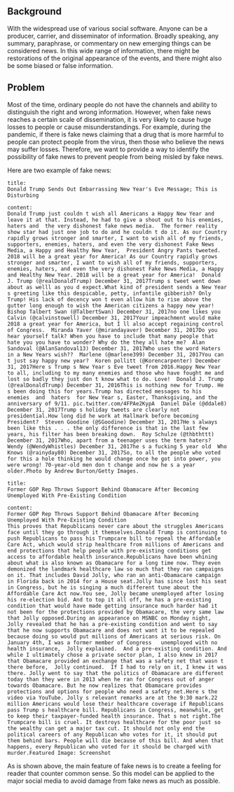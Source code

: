 ## Background

With the widespread use of various social software. Anyone can be a producer, carrier, and disseminator of information. Broadly speaking, any summary, paraphrase, or commentary on new emerging things can be considered news. In this wide range of information, there might be restorations of the original appearance of the events, and there might also be some biased or false information.

## Problem

Most of the time, ordinary people do not have the channels and ability to distinguish the right and wrong information. However, when fake news reaches a certain scale of dissemination, it is very likely to cause huge losses to people or cause misunderstandings. For example, during the pandemic, if there is fake news claiming that a drug that is more harmful to people can protect people from the virus, then those who believe the news may suffer losses. Therefore, we want to provide a way to identify the possibility of fake news to prevent people from being misled by fake news.

Here are two example of fake news:

```
title:
Donald Trump Sends Out Embarrassing New Year's Eve Message; This is Disturbing

content:
Donald Trump just couldn t wish all Americans a Happy New Year and leave it at that. Instead, he had to give a shout out to his enemies, haters and  the very dishonest fake news media.  The former reality show star had just one job to do and he couldn t do it. As our Country rapidly grows stronger and smarter, I want to wish all of my friends, supporters, enemies, haters, and even the very dishonest Fake News Media, a Happy and Healthy New Year,  President Angry Pants tweeted.  2018 will be a great year for America! As our Country rapidly grows stronger and smarter, I want to wish all of my friends, supporters, enemies, haters, and even the very dishonest Fake News Media, a Happy and Healthy New Year. 2018 will be a great year for America!  Donald J. Trump (@realDonaldTrump) December 31, 2017Trump s tweet went down about as welll as you d expect.What kind of president sends a New Year s greeting like this despicable, petty, infantile gibberish? Only Trump! His lack of decency won t even allow him to rise above the gutter long enough to wish the American citizens a happy new year!  Bishop Talbert Swan (@TalbertSwan) December 31, 2017no one likes you  Calvin (@calvinstowell) December 31, 2017Your impeachment would make 2018 a great year for America, but I ll also accept regaining control of Congress.  Miranda Yaver (@mirandayaver) December 31, 2017Do you hear yourself talk? When you have to include that many people that hate you you have to wonder? Why do the they all hate me?  Alan Sandoval (@AlanSandoval13) December 31, 2017Who uses the word Haters in a New Years wish??  Marlene (@marlene399) December 31, 2017You can t just say happy new year?  Koren pollitt (@Korencarpenter) December 31, 2017Here s Trump s New Year s Eve tweet from 2016.Happy New Year to all, including to my many enemies and those who have fought me and lost so badly they just don t know what to do. Love!  Donald J. Trump (@realDonaldTrump) December 31, 2016This is nothing new for Trump. He s been doing this for years.Trump has directed messages to his  enemies  and  haters  for New Year s, Easter, Thanksgiving, and the anniversary of 9/11. pic.twitter.com/4FPAe2KypA  Daniel Dale (@ddale8) December 31, 2017Trump s holiday tweets are clearly not presidential.How long did he work at Hallmark before becoming President?  Steven Goodine (@SGoodine) December 31, 2017He s always been like this . . . the only difference is that in the last few years, his filter has been breaking down.  Roy Schulze (@thbthttt) December 31, 2017Who, apart from a teenager uses the term haters?  Wendy (@WendyWhistles) December 31, 2017he s a fucking 5 year old  Who Knows (@rainyday80) December 31, 2017So, to all the people who voted for this a hole thinking he would change once he got into power, you were wrong! 70-year-old men don t change and now he s a year older.Photo by Andrew Burton/Getty Images.
```

```
title:
Former GOP Rep Throws Support Behind Obamacare After Becoming Unemployed With Pre-Existing Condition

content:
Former GOP Rep Throws Support Behind Obamacare After Becoming Unemployed With Pre-Existing Condition
This proves that Republicans never care about the struggles Americans face until they go through it themselves.Donald Trump is continuing to push Republicans to pass his Trumpcare bill to repeal the Affordable Care Act, which would strip healthcare from millions of Americans and end protections that help people with pre-existing conditions get access to affordable health insurance.Republicans have been whining about what is also known as Obamacare for a long time now. They even demonized the landmark healthcare law so much that they ran campaigns on it. That includes David Jolly, who ran an anti-Obamacare campaign in Florida back in 2014 for a House seat.Jolly has since lost his seat in Congress, but he is singing a much different tune about the Affordable Care Act now.You see, Jolly became unemployed after losing his re-election bid. And to top it all off, he has a pre-existing condition that would have made getting insurance much harder had it not been for the protections provided by Obamacare, the very same law that Jolly opposed.During an appearance on MSNBC on Monday night, Jolly revealed that he has a pre-existing condition and went to say that he now supports Obamacare and does not want it to be repealed because doing so would put millions of Americans at serious risk. On January 4th, I was a former member of Congress   unemployed with no health insurance,  Jolly explained.  And a pre-existing condition. And while I ultimately chose a private sector plan, I also knew in 2017 that Obamacare provided an exchange that was a safety net that wasn t there before,  Jolly continued.  If I had to rely on it, I knew it was there. Jolly went to say that the politics of Obamacare are different today than they were in 2013 when he ran for Congress out of anger towards Obamacare. But he now realizes that Obamacare provides protections and options for people who need a safety net.Here s the video via YouTube. Jolly s relevant remarks are at the 9:30 mark.22 million Americans would lose their healthcare coverage if Republicans pass Trump s healthcare bill. Republicans in Congress, meanwhile, get to keep their taxpayer-funded health insurance. That s not right.The Trumpcare bill is cruel. It destroys healthcare for the poor just so the wealthy can get a major tax cut. It should not only end the political careers of any Republican who votes for it, it should put them behind bars. People will die because of this bill. And when that happens, every Republican who voted for it should be charged with murder.Featured Image: Screenshot
```

As is shown above, the main feature of fake news is to create a feeling for reader that counter common sense. So this model can be applied to the major social media to avoid damage from fake news as much as possible.
